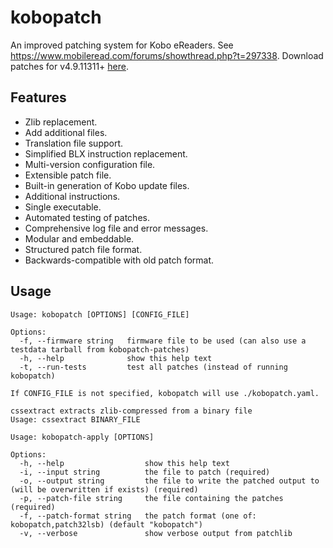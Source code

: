 # kobopatch
An improved patching system for Kobo eReaders. See https://www.mobileread.com/forums/showthread.php?t=297338. Download patches for v4.9.11311+ [here](https://github.com/geek1011/kobopatch-patches/releases/latest).

## Features
- Zlib replacement.
- Add additional files.
- Translation file support.
- Simplified BLX instruction replacement.
- Multi-version configuration file.
- Extensible patch file.
- Built-in generation of Kobo update files.
- Additional instructions.
- Single executable.
- Automated testing of patches.
- Comprehensive log file and error messages.
- Modular and embeddable.
- Structured patch file format.
- Backwards-compatible with old patch format.

## Usage
```
Usage: kobopatch [OPTIONS] [CONFIG_FILE]

Options:
  -f, --firmware string   firmware file to be used (can also use a testdata tarball from kobopatch-patches)
  -h, --help              show this help text
  -t, --run-tests         test all patches (instead of running kobopatch)

If CONFIG_FILE is not specified, kobopatch will use ./kobopatch.yaml.
```

```
cssextract extracts zlib-compressed from a binary file
Usage: cssextract BINARY_FILE
```

```
Usage: kobopatch-apply [OPTIONS]

Options:
  -h, --help                  show this help text
  -i, --input string          the file to patch (required)
  -o, --output string         the file to write the patched output to (will be overwritten if exists) (required)
  -p, --patch-file string     the file containing the patches (required)
  -f, --patch-format string   the patch format (one of: kobopatch,patch32lsb) (default "kobopatch")
  -v, --verbose               show verbose output from patchlib
```